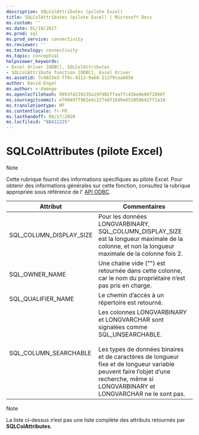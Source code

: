 ```yaml
---
description: SQLColAttributes (pilote Excel)
title: SQLColAttributes (pilote Excel) | Microsoft Docs
ms.custom: ''
ms.date: 01/19/2017
ms.prod: sql
ms.prod_service: connectivity
ms.reviewer: ''
ms.technology: connectivity
ms.topic: conceptual
helpviewer_keywords:
- Excel driver [ODBC], SQLColAttributes
- SQLColAttribute function [ODBC], Excel Driver
ms.assetid: 7c4833e3-ff0c-4313-9ab8-21379ceab656
author: David-Engel
ms.author: v-daenge
ms.openlocfilehash: 9993fd239235a19fd02ffaa7fc43be0e66f2890f
ms.sourcegitcommit: e700497f962e4c2274df16d9e651059b42ff1a10
ms.translationtype: MT
ms.contentlocale: fr-FR
ms.lasthandoff: 08/17/2020
ms.locfileid: "88412225"
---
```

# <a name="sqlcolattributes-excel-driver"></a>SQLColAttributes (pilote Excel)
> [!NOTE]  
>  Cette rubrique fournit des informations spécifiques au pilote Excel. Pour obtenir des informations générales sur cette fonction, consultez la rubrique appropriée sous référence de l' [API ODBC](../../odbc/reference/syntax/odbc-api-reference.md).  
  
|Attribut|Commentaires|  
|---------------|--------------|  
|SQL_COLUMN_DISPLAY_SIZE|Pour les données LONGVARBINARY, SQL_COLUMN_DISPLAY_SIZE est la longueur maximale de la colonne, et non la longueur maximale de la colonne fois 2.|  
|SQL_OWNER_NAME|Une chaîne vide ("") est retournée dans cette colonne, car le nom du propriétaire n’est pas pris en charge.|  
|SQL_QUALIFIER_NAME|Le chemin d’accès à un répertoire est retourné.|  
|SQL_COLUMN_SEARCHABLE|Les colonnes LONGVARBINARY et LONGVARCHAR sont signalées comme SQL_UNSEARCHABLE.<br /><br /> Les types de données binaires et de caractères de longueur fixe et de longueur variable peuvent faire l’objet d’une recherche, même si LONGVARBINARY et LONGVARCHAR ne le sont pas.|  
  
> [!NOTE]  
>  La liste ci-dessus n’est pas une liste complète des attributs retournés par **SQLColAttributes**.
